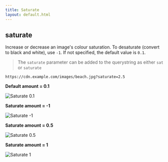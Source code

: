 ```yaml
---
title: Saturate
layout: default.html
---
```

## saturate

Increase or decrease an image's colour saturation. To desaturate (convert to black and white), use `-1`. If not specified, the default value is `0.1`.

> The `saturate` parameter can be added to the querystring as either `sat` or `saturate`

`https://cdn.example.com/images/beach.jpg?saturate=2.5`

**Default amount = 0.1**

![Saturate 0.1](../../assets/beach-sat-01.jpeg "Image credit: Danielle MacInnes (https://unsplash.com/@dsmacinnes)")

**Saturate amount = -1**

![Saturate -1](../../assets/beach-sat--1.jpeg "Image credit: Danielle MacInnes (https://unsplash.com/@dsmacinnes)")

**Saturate amount = 0.5**

![Saturate 0.5](../../assets/beach-sat-05.jpeg "Image credit: Danielle MacInnes (https://unsplash.com/@dsmacinnes)")

**Saturate amount = 1**

![Saturate 1](../../assets/beach-sat-1.jpeg "Image credit: Danielle MacInnes (https://unsplash.com/@dsmacinnes)")
